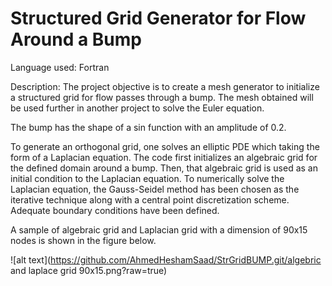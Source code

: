 # Structured Grid Generator for Flow Around a Bump

Language used: Fortran

Description: 
The project objective is to create a mesh generator to initialize a structured grid for flow passes through a bump. The mesh obtained will be used further in another project to solve the Euler equation.

The bump has the shape of a sin function with an amplitude of 0.2. 

To generate an orthogonal grid, one solves an elliptic PDE which taking the form of a Laplacian equation. The code first initializes an algebraic grid for the defined domain around a bump. Then, that algebraic grid is used as an initial condition to the Laplacian equation. To numerically solve the Laplacian equation, the Gauss-Seidel method has been chosen as the iterative technique along with a central point discretization scheme. Adequate boundary conditions have been defined.

A sample of algebraic grid and Laplacian grid with a dimension of 90x15 nodes is shown in the figure below.

![alt text](https://github.com/AhmedHeshamSaad/StrGridBUMP.git/algebric and laplace grid 90x15.png?raw=true)